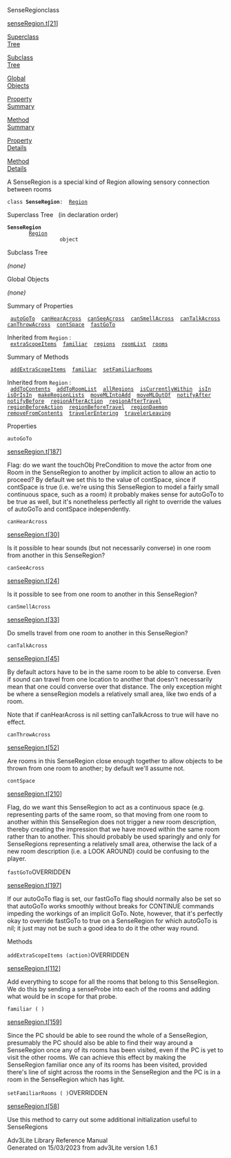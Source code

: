 ---
---
<span class="title">SenseRegion</span><span class="type">class</span>

[senseRegion.t](../file/senseRegion.t.html)\[[21](../source/senseRegion.t.html#21)\]

[Superclass  
Tree](#_SuperClassTree_)

[Subclass  
Tree](#_SubClassTree_)

[Global  
Objects](#_ObjectSummary_)

[Property  
Summary](#_PropSummary_)

[Method  
Summary](#_MethodSummary_)

[Property  
Details](#_Properties_)

[Method  
Details](#_Methods_)

<div class="fdesc">

A SenseRegion is a special kind of Region allowing sensory connection
between rooms

`class `**`SenseRegion`**` :   `[`Region`](../object/Region.html)

</div>

<span id="_SuperClassTree_"></span>

<div class="mjhd">

<span class="hdln">Superclass Tree</span>   (in declaration order)

</div>

**`SenseRegion`**  
`         `[`Region`](../object/Region.html)  
`                 object`  
<span id="_SubClassTree_"></span>

<div class="mjhd">

<span class="hdln">Subclass Tree</span>  

</div>

*(none)* <span id="_ObjectSummary_"></span>

<div class="mjhd">

<span class="hdln">Global Objects</span>  

</div>

*(none)* <span id="_PropSummary_"></span>

<div class="mjhd">

<span class="hdln">Summary of Properties</span>  

</div>

` `[`autoGoTo`](#autoGoTo)`  `[`canHearAcross`](#canHearAcross)`  `[`canSeeAcross`](#canSeeAcross)`  `[`canSmellAcross`](#canSmellAcross)`  `[`canTalkAcross`](#canTalkAcross)`  `[`canThrowAcross`](#canThrowAcross)`  `[`contSpace`](#contSpace)`  `[`fastGoTo`](#fastGoTo)`  `

Inherited from `Region` :  
` `[`extraScopeItems`](../object/Region.html#extraScopeItems)`  `[`familiar`](../object/Region.html#familiar)`  `[`regions`](../object/Region.html#regions)`  `[`roomList`](../object/Region.html#roomList)`  `[`rooms`](../object/Region.html#rooms)`  `

<span id="_MethodSummary_"></span>

<div class="mjhd">

<span class="hdln">Summary of Methods</span>  

</div>

` `[`addExtraScopeItems`](#addExtraScopeItems)`  `[`familiar`](#familiar)`  `[`setFamiliarRooms`](#setFamiliarRooms)`  `

Inherited from `Region` :  
` `[`addToContents`](../object/Region.html#addToContents)`  `[`addToRoomList`](../object/Region.html#addToRoomList)`  `[`allRegions`](../object/Region.html#allRegions)`  `[`isCurrentlyWithin`](../object/Region.html#isCurrentlyWithin)`  `[`isIn`](../object/Region.html#isIn)`  `[`isOrIsIn`](../object/Region.html#isOrIsIn)`  `[`makeRegionLists`](../object/Region.html#makeRegionLists)`  `[`moveMLIntoAdd`](../object/Region.html#moveMLIntoAdd)`  `[`moveMLOutOf`](../object/Region.html#moveMLOutOf)`  `[`notifyAfter`](../object/Region.html#notifyAfter)`  `[`notifyBefore`](../object/Region.html#notifyBefore)`  `[`regionAfterAction`](../object/Region.html#regionAfterAction)`  `[`regionAfterTravel`](../object/Region.html#regionAfterTravel)`  `[`regionBeforeAction`](../object/Region.html#regionBeforeAction)`  `[`regionBeforeTravel`](../object/Region.html#regionBeforeTravel)`  `[`regionDaemon`](../object/Region.html#regionDaemon)`  `[`removeFromContents`](../object/Region.html#removeFromContents)`  `[`travelerEntering`](../object/Region.html#travelerEntering)`  `[`travelerLeaving`](../object/Region.html#travelerLeaving)`  `

<span id="_Properties_"></span>

<div class="mjhd">

<span class="hdln">Properties</span>  

</div>

<span id="autoGoTo"></span>

`autoGoTo`

[senseRegion.t](../file/senseRegion.t.html)\[[187](../source/senseRegion.t.html#187)\]

<div class="desc">

Flag: do we want the touchObj PreCondition to move the actor from one
Room in the SenseRegion to another by implicit action to allow an actio
to proceed? By default we set this to the value of contSpace, since if
contSpace is true (i.e. we're using this SenseRegion to model a fairly
small continuous space, such as a room) it probably makes sense for
autoGoTo to be true as well, but it's nonetheless perfectly all right to
override the values of autoGoTo and contSpace independently.

</div>

<span id="canHearAcross"></span>

`canHearAcross`

[senseRegion.t](../file/senseRegion.t.html)\[[30](../source/senseRegion.t.html#30)\]

<div class="desc">

Is it possible to hear sounds (but not necessarily converse) in one room
from another in this SenseRegion?

</div>

<span id="canSeeAcross"></span>

`canSeeAcross`

[senseRegion.t](../file/senseRegion.t.html)\[[24](../source/senseRegion.t.html#24)\]

<div class="desc">

Is it possible to see from one room to another in this SenseRegion?

</div>

<span id="canSmellAcross"></span>

`canSmellAcross`

[senseRegion.t](../file/senseRegion.t.html)\[[33](../source/senseRegion.t.html#33)\]

<div class="desc">

Do smells travel from one room to another in this SenseRegion?

</div>

<span id="canTalkAcross"></span>

`canTalkAcross`

[senseRegion.t](../file/senseRegion.t.html)\[[45](../source/senseRegion.t.html#45)\]

<div class="desc">

By default actors have to be in the same room to be able to converse.
Even if sound can travel from one location to another that doesn't
necessarily mean that one could converse over that distance. The only
exception might be where a senseRegion models a relatively small area,
like two ends of a room.

Note that if canHearAcross is nil setting canTalkAcross to true will
have no effect.

</div>

<span id="canThrowAcross"></span>

`canThrowAcross`

[senseRegion.t](../file/senseRegion.t.html)\[[52](../source/senseRegion.t.html#52)\]

<div class="desc">

Are rooms in this SenseRegion close enough together to allow objects to
be thrown from one room to another; by default we'll assume not.

</div>

<span id="contSpace"></span>

`contSpace`

[senseRegion.t](../file/senseRegion.t.html)\[[210](../source/senseRegion.t.html#210)\]

<div class="desc">

Flag, do we want this SenseRegion to act as a continuous space (e.g.
representing parts of the same room, so that moving from one room to
another within this SenseRegion does not trigger a new room description,
thereby creating the impression that we have moved within the same room
rather than to another. This should probably be used sparingly and only
for SenseRegions representing a relatively small area, otherwise the
lack of a new room description (i.e. a LOOK AROUND) could be confusing
to the player.

</div>

<span id="fastGoTo"></span>

`fastGoTo`<span class="rem">OVERRIDDEN</span>

[senseRegion.t](../file/senseRegion.t.html)\[[197](../source/senseRegion.t.html#197)\]

<div class="desc">

If our autoGoTo flag is set, our fastGoTo flag should normally also be
set so that autoGoTo works smoothly without breaks for CONTINUE commands
impeding the workings of an implicit GoTo. Note, however, that it's
perfectly okay to override fastGoTo to true on a SenseRegion for which
autoGoTo is nil; it just may not be such a good idea to do it the other
way round.

</div>

<span id="_Methods_"></span>

<div class="mjhd">

<span class="hdln">Methods</span>  

</div>

<span id="addExtraScopeItems"></span>

`addExtraScopeItems (action)`<span class="rem">OVERRIDDEN</span>

[senseRegion.t](../file/senseRegion.t.html)\[[112](../source/senseRegion.t.html#112)\]

<div class="desc">

Add everything to scope for all the rooms that belong to this
SenseRegion. We do this by sending a senseProbe into each of the rooms
and adding what would be in scope for that probe.

</div>

<span id="familiar"></span>

`familiar ( )`

[senseRegion.t](../file/senseRegion.t.html)\[[159](../source/senseRegion.t.html#159)\]

<div class="desc">

Since the PC should be able to see round the whole of a SenseRegion,
presumably the PC should also be able to find their way around a
SenseRegion once any of its rooms has been visited, even if the PC is
yet to visit the other rooms. We can achieve this effect by making the
SenseRegion familiar once any of its rooms has been visited, provided
there's line of sight across the rooms in the SenseRegion and the PC is
in a room in the SenseRegion which has light.

</div>

<span id="setFamiliarRooms"></span>

`setFamiliarRooms ( )`<span class="rem">OVERRIDDEN</span>

[senseRegion.t](../file/senseRegion.t.html)\[[58](../source/senseRegion.t.html#58)\]

<div class="desc">

Use this method to carry out some additional initialization useful to
SenseRegions

</div>

<div class="ftr">

Adv3Lite Library Reference Manual  
Generated on 15/03/2023 from adv3Lite version 1.6.1

</div>
